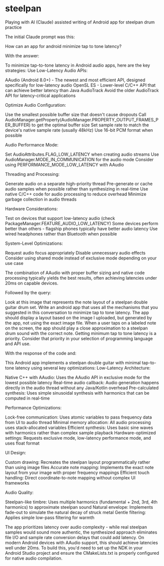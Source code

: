 # steelpan
Playing with AI (Claude) assisted writing of Android app for steelpan drum practice

The initial Claude prompt was this:

How can an app for android minimize tap to tone latency?

With the answer:

To minimize tap-to-tone latency in Android audio apps, here are the key strategies:
Use Low-Latency Audio APIs:

AAudio (Android 8.0+) - The newest and most efficient API, designed specifically for low-latency audio
OpenSL ES - Lower-level C/C++ API that can achieve better latency than Java AudioTrack
Avoid the older AudioTrack API for latency-critical applications

Optimize Audio Configuration:

Use the smallest possible buffer size that doesn't cause dropouts
Call AudioManager.getProperty(AudioManager.PROPERTY_OUTPUT_FRAMES_PER_BUFFER) to get the optimal buffer size
Set sample rate to match the device's native sample rate (usually 48kHz)
Use 16-bit PCM format when possible

Audio Performance Mode:

Set AudioAttributes.FLAG_LOW_LATENCY when creating audio streams
Use AudioManager.MODE_IN_COMMUNICATION for the audio mode
Consider using PERFORMANCE_MODE_LOW_LATENCY with AAudio

Threading and Processing:

Generate audio on a separate high-priority thread
Pre-generate or cache audio samples when possible rather than synthesizing in real-time
Use native C/C++ code for audio processing to reduce overhead
Minimize garbage collection in audio threads

Hardware Considerations:

Test on devices that support low-latency audio (check PackageManager.FEATURE_AUDIO_LOW_LATENCY)
Some devices perform better than others - flagship phones typically have better audio latency
Use wired headphones rather than Bluetooth when possible

System-Level Optimizations:

Request audio focus appropriately
Disable unnecessary audio effects
Consider using shared mode instead of exclusive mode depending on your use case

The combination of AAudio with proper buffer sizing and native code processing typically yields the best results, often achieving latencies under 20ms on capable devices.

Followed by the query:

Look at this image that represents the note layout of a steelpan double guitar drum set. Write an android app that uses all the mechanisms that you suggested in this conversation to minimize tap to tone latency. The app should display a layout based on the image I uploaded, but generated by the app, not using the exact image file. When a user taps on a labeled note on the screen, the app should play a close approximation to a steelpan drum sound with the correct note. Getting minimum tap to tone latency is a priority. Consider that priority in your selection of programming language and API use.

With the response of the code and:

This Android app implements a steelpan double guitar with minimal tap-to-tone latency using several key optimizations:
Low-Latency Architecture:

Native C++ with AAudio: Uses the AAudio API in exclusive mode for the lowest possible latency
Real-time audio callback: Audio generation happens directly in the audio thread without any Java/Kotlin overhead
Pre-calculated synthesis: Uses simple sinusoidal synthesis with harmonics that can be computed in real-time

Performance Optimizations:

Lock-free communication: Uses atomic variables to pass frequency data from UI to audio thread
Minimal memory allocation: All audio processing uses stack-allocated variables
Efficient synthesis: Uses basic sine waves with harmonics rather than complex sample playback
Hardware-optimized settings: Requests exclusive mode, low-latency performance mode, and uses float format

UI Design:

Custom drawing: Recreates the steelpan layout programmatically rather than using image files
Accurate note mapping: Implements the exact note layout from your image with proper frequency mappings
Efficient touch handling: Direct coordinate-to-note mapping without complex UI frameworks

Audio Quality:

Steelpan-like timbre: Uses multiple harmonics (fundamental + 2nd, 3rd, 4th harmonics) to approximate steelpan sound
Natural envelope: Implements fade-out to simulate the natural decay of struck metal
Gentle filtering: Applies simple low-pass filtering for warmth

The app prioritizes latency over audio complexity - while real steelpan samples would sound more authentic, the synthesized approach eliminates file I/O and sample rate conversion delays that could add latency. On modern Android devices with AAudio support, this should achieve latencies well under 20ms.
To build this, you'd need to set up the NDK in your Android Studio project and ensure the CMakeLists.txt is properly configured for native audio compilation.
